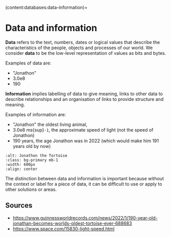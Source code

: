 (content:databases:data-information)=
# Data and information

**Data** refers to the text, numbers, dates or logical values that describe the
characteristics of the people, objects and processes of our world.
We consider **data** to be the low-level representation of values as bits and
bytes.

Examples of data are:
* "Jonathon"
* 3.0e8
* 190

**Information** implies labelling of data to give meaning, links to other data
to describe relationships and an organisation of links to provide structure and meaning.

Examples of information are:
* "Jonathon" the oldest living animal,
* 3.0e8 ms{sup}`-1`, the approximate speed of light (not the speed of Jonathon)
* 190 years, the age Jonathon was in 2022 (which would make him 191 years old by
  now)

```{image} ../../images/db/jonathon-01.jpg
:alt: Jonathon the Tortoise
:class: bg-primary mb-1
:width: 600px
:align: center
```
The distinction between data and information is important because without the
context or label for a piece of data, it can be difficult to use or apply to
other solutions or areas.


## Sources

- https://www.guinnessworldrecords.com/news/2022/1/190-year-old-jonathan-becomes-worlds-oldest-tortoise-ever-688683
- https://www.space.com/15830-light-speed.html
